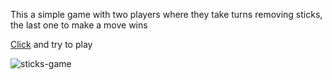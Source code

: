 This a simple game with two players where they take turns removing sticks, the last one to make a move wins

[Сlick](https://yana-dyachok.github.io/sticks-game/sticks-game/) and try to play

![sticks-game](https://github.com/Yana-Dyachok/sticks-game/assets/97878430/ed64e173-aca5-4d41-9232-310e7e995d07)
